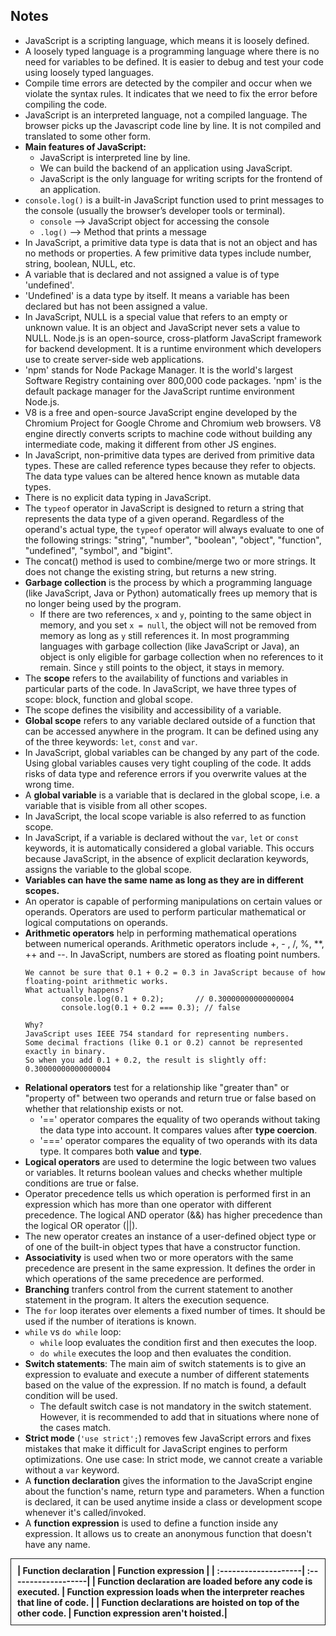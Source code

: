 ## **Notes** ##

- JavaScript is a scripting language, which means it is loosely defined. 
- A loosely typed language is a programming language where there is no need for variables to be defined. It is easier to debug and test your code using loosely typed languages.  
- Compile time errors are detected by the compiler and occur when we violate the syntax rules. It indicates that we need to fix the error before compiling the code.
- JavaScript is an interpreted language, not a compiled language. The browser picks up the Javascript code line by line. It is not compiled and translated to some other form.
- **Main features of JavaScript:** 
    - JavaScript is interpreted line by line.
    - We can build the backend of an application using JavaScript.
    - JavaScript is the only language for writing scripts for the frontend of an application.
- `console.log()` is a built-in JavaScript function used to print messages to the console (usually the browser’s developer tools or terminal). 
    - `console` --> JavaScript object for accessing the console
    - `.log()` --> Method that prints a message
- In JavaScript, a primitive data type is data that is not an object and has no methods or properties. A few primitive data types include number, string, boolean, NULL, etc.
- A variable that is declared and not assigned a value is of type 'undefined'.
- 'Undefined' is a data type by itself. It means a variable has been declared but has not been assigned a value.
- In JavaScript, NULL is a special value that refers to an empty or unknown value. It is an object and JavaScript never sets a value to NULL.
Node.js is an open-source, cross-platform JavaScript framework for backend development. It is a runtime environment which developers use to create server-side web applications. 
- 'npm' stands for Node Package Manager. It is the world's largest Software Registry containing over 800,000 code packages. 'npm' is the default package manager for the JavaScript runtime environment Node.js. 
- V8 is a free and open-source JavaScript engine developed by the Chromium Project for Google Chrome and Chromium web browsers. V8 engine directly converts scripts to machine code without building any intermediate code, making it different from other JS engines. 
- In JavaScript, non-primitive data types are derived from primitive data types. These are called reference types because they refer to objects. The data type values can be altered hence known as mutable data types.  
- There is no explicit data typing in JavaScript.
- The `typeof` operator in JavaScript is designed to return a string that represents the data type of a given operand. Regardless of the operand's actual type, the `typeof` operator will always evaluate to one of the following strings:
"string", "number", "boolean", "object", "function", "undefined", "symbol", and "bigint".
- The concat() method is used to combine/merge two or more strings. It does not change the existing string, but returns a new string. 
- **Garbage collection** is the process by which a programming language (like JavaScript, Java or Python) automatically frees up memory that is no longer being used by the program.
    - If there are two references, `x` and `y`, pointing to the same object in memory, and you set `x = null`, the object will not be removed from memory as long as `y` still references it. In most programming languages with garbage collection (like JavaScript or Java), an object is only eligible for garbage collection when no references to it remain. Since `y` still points to the object, it stays in memory.
- The **scope** refers to the availability of functions and variables in particular parts of the code. In JavaScript, we have three types of scope: block, function and global scope.
- The scope defines the visibility and accessibility of a variable. 
- **Global scope** refers to any variable declared outside of a function that can be accessed anywhere in the program. It can be defined using any of the three keywords: `let`, `const` and `var`.
- In JavaScript, global variables can be changed by any part of the code. Using global variables causes very tight coupling of the code. It adds risks of data type and reference errors if you overwrite values at the wrong time.  
- A **global variable** is a variable that is declared in the global scope, i.e. a variable that is visible from all other scopes.
- In JavaScript, the local scope variable is also referred to as function scope.
- In JavaScript, if a variable is declared without the `var`, `let` or `const` keywords, it is automatically considered a global variable. This occurs because JavaScript, in the absence of explicit declaration keywords, assigns the variable to the global scope.
- **Variables can have the same name as long as they are in different scopes.**
- An operator is capable of performing manipulations on certain values or operands. Operators are used to perform particular mathematical or logical computations on operands.
- **Arithmetic operators** help in performing mathematical operations between numerical operands. Arithmetic operators include +, - , /, %, **, ++ and --. In JavaScript, numbers are stored as floating point numbers.
    ```Example:
    We cannot be sure that 0.1 + 0.2 = 0.3 in JavaScript because of how floating-point arithmetic works.
    What actually happens?
            console.log(0.1 + 0.2);       // 0.30000000000000004
            console.log(0.1 + 0.2 === 0.3); // false

    Why?
    JavaScript uses IEEE 754 standard for representing numbers.
    Some decimal fractions (like 0.1 or 0.2) cannot be represented exactly in binary.
    So when you add 0.1 + 0.2, the result is slightly off: 0.30000000000000004
- **Relational operators** test for a relationship like "greater than" or "property of" between two operands and return true or false based on whether that relationship exists or not.
    - '==' operator compares the equality of two operands without taking the data type into account. It compares values after **type coercion**. 
    - '===' operator compares the equality of two operands with its data type. It compares both **value** and **type**.
- **Logical operators** are used to determine the logic between two values or variables. It returns boolean values and checks whether multiple conditions are true or false.
- Operator precedence tells us which operation is performed first in an expression which has more than one operator with different precedence. The logical AND operator (&&) has higher precedence than the logical OR operator (||).  
- The new operator creates an instance of a user-defined object type or of one of the built-in object types that have a constructor function.
- **Associativity** is used when two or more operators with the same precedence are present in the same expression. It defines the order in which operations of the same precedence are performed. 
- **Branching** tranfers control from the current statement to another statement in the program. It alters the execution sequence.
- The `for` loop iterates over elements a fixed number of times. It should be used if the number of iterations is known.
- `while` vs `do while` loop:
    - `while` loop evaluates the condition first and then executes the loop.
    - `do while` executes the loop and then evaluates the condition.
- **Switch statements**: The main aim of switch statements is to give an expression to evaluate and execute a number of different statements based on the value of the expression. If no match is found, a default condition will be used. 
    - The default switch case is not mandatory in the switch statement. However, it is recommended to add that in situations where none of the cases match.
- **Strict mode** (`'use strict';`) removes few JavaScript errors and fixes mistakes that make it difficult for JavaScript engines to perform optimizations. One use case: In strict mode, we cannot create a variable without a `var` keyword.
- A **function declaration** gives the information to the JavaScript engine about the function's name, return type and parameters. When a function is declared, it can be used anytime inside a class or development scope whenever it's called/invoked.
- A **function expression** is used to define a function inside any expression. It allows us to create an anonymous function that doesn't have any name.
<div style = 'border: 1px solid; padding: 10px;'>
<strong>
| Function declaration | Function expression |
| :--------------------| :-------------------|
| Function declaration are loaded before any code is executed. | Function expression loads when the interpreter reaches that line of code. |
| Function declarations are hoisted on top of the other code. | Function expression aren't hoisted.|   
</strong>
</div>